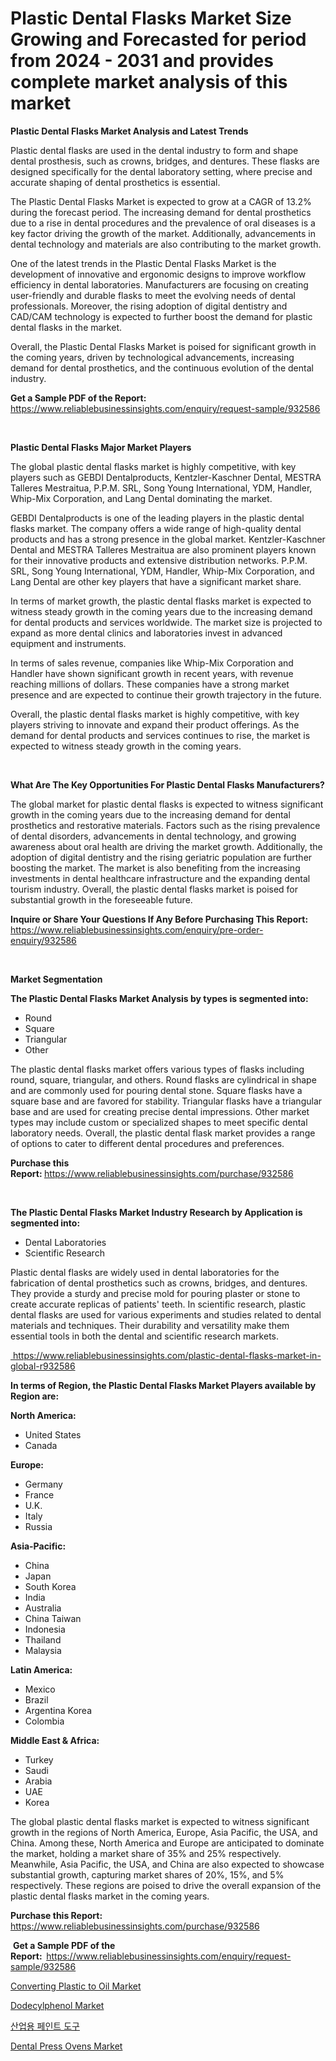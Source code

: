 <p><h1>Plastic Dental Flasks Market Size Growing and Forecasted for period from 2024 - 2031 and provides complete market analysis of this market</h1></p><p><strong>Plastic Dental Flasks Market Analysis and Latest Trends</strong></p>
<p><p>Plastic dental flasks are used in the dental industry to form and shape dental prosthesis, such as crowns, bridges, and dentures. These flasks are designed specifically for the dental laboratory setting, where precise and accurate shaping of dental prosthetics is essential.</p><p>The Plastic Dental Flasks Market is expected to grow at a CAGR of 13.2% during the forecast period. The increasing demand for dental prosthetics due to a rise in dental procedures and the prevalence of oral diseases is a key factor driving the growth of the market. Additionally, advancements in dental technology and materials are also contributing to the market growth.</p><p>One of the latest trends in the Plastic Dental Flasks Market is the development of innovative and ergonomic designs to improve workflow efficiency in dental laboratories. Manufacturers are focusing on creating user-friendly and durable flasks to meet the evolving needs of dental professionals. Moreover, the rising adoption of digital dentistry and CAD/CAM technology is expected to further boost the demand for plastic dental flasks in the market.</p><p>Overall, the Plastic Dental Flasks Market is poised for significant growth in the coming years, driven by technological advancements, increasing demand for dental prosthetics, and the continuous evolution of the dental industry.</p></p>
<p><strong>Get a Sample PDF of the Report:&nbsp;</strong> <a href="https://www.reliablebusinessinsights.com/enquiry/request-sample/932586">https://www.reliablebusinessinsights.com/enquiry/request-sample/932586</a></p>
<p>&nbsp;</p>
<p><strong>Plastic Dental Flasks Major Market Players</strong></p>
<p><p>The global plastic dental flasks market is highly competitive, with key players such as GEBDI Dentalproducts, Kentzler-Kaschner Dental, MESTRA Talleres Mestraitua, P.P.M. SRL, Song Young International, YDM, Handler, Whip-Mix Corporation, and Lang Dental dominating the market.</p><p>GEBDI Dentalproducts is one of the leading players in the plastic dental flasks market. The company offers a wide range of high-quality dental products and has a strong presence in the global market. Kentzler-Kaschner Dental and MESTRA Talleres Mestraitua are also prominent players known for their innovative products and extensive distribution networks. P.P.M. SRL, Song Young International, YDM, Handler, Whip-Mix Corporation, and Lang Dental are other key players that have a significant market share.</p><p>In terms of market growth, the plastic dental flasks market is expected to witness steady growth in the coming years due to the increasing demand for dental products and services worldwide. The market size is projected to expand as more dental clinics and laboratories invest in advanced equipment and instruments.</p><p>In terms of sales revenue, companies like Whip-Mix Corporation and Handler have shown significant growth in recent years, with revenue reaching millions of dollars. These companies have a strong market presence and are expected to continue their growth trajectory in the future.</p><p>Overall, the plastic dental flasks market is highly competitive, with key players striving to innovate and expand their product offerings. As the demand for dental products and services continues to rise, the market is expected to witness steady growth in the coming years.</p></p>
<p>&nbsp;</p>
<p><strong>What Are The Key Opportunities For Plastic Dental Flasks Manufacturers?</strong></p>
<p><p>The global market for plastic dental flasks is expected to witness significant growth in the coming years due to the increasing demand for dental prosthetics and restorative materials. Factors such as the rising prevalence of dental disorders, advancements in dental technology, and growing awareness about oral health are driving the market growth. Additionally, the adoption of digital dentistry and the rising geriatric population are further boosting the market. The market is also benefiting from the increasing investments in dental healthcare infrastructure and the expanding dental tourism industry. Overall, the plastic dental flasks market is poised for substantial growth in the foreseeable future.</p></p>
<p><strong>Inquire or Share Your Questions If Any Before Purchasing This Report:</strong> <a href="https://www.reliablebusinessinsights.com/enquiry/pre-order-enquiry/932586">https://www.reliablebusinessinsights.com/enquiry/pre-order-enquiry/932586</a></p>
<p>&nbsp;</p>
<p><strong>Market Segmentation</strong></p>
<p><strong>The Plastic Dental Flasks Market Analysis by types is segmented into:</strong></p>
<p><ul><li>Round</li><li>Square</li><li>Triangular</li><li>Other</li></ul></p>
<p><p>The plastic dental flasks market offers various types of flasks including round, square, triangular, and others. Round flasks are cylindrical in shape and are commonly used for pouring dental stone. Square flasks have a square base and are favored for stability. Triangular flasks have a triangular base and are used for creating precise dental impressions. Other market types may include custom or specialized shapes to meet specific dental laboratory needs. Overall, the plastic dental flask market provides a range of options to cater to different dental procedures and preferences.</p></p>
<p><strong>Purchase this Report:&nbsp;</strong><a href="https://www.reliablebusinessinsights.com/purchase/932586">https://www.reliablebusinessinsights.com/purchase/932586</a></p>
<p>&nbsp;</p>
<p><strong>The Plastic Dental Flasks Market Industry Research by Application is segmented into:</strong></p>
<p><ul><li>Dental Laboratories</li><li>Scientific Research</li></ul></p>
<p><p>Plastic dental flasks are widely used in dental laboratories for the fabrication of dental prosthetics such as crowns, bridges, and dentures. They provide a sturdy and precise mold for pouring plaster or stone to create accurate replicas of patients' teeth. In scientific research, plastic dental flasks are used for various experiments and studies related to dental materials and techniques. Their durability and versatility make them essential tools in both the dental and scientific research markets.</p></p>
<p><a href="https://www.reliablebusinessinsights.com/plastic-dental-flasks-market-in-global-r932586">&nbsp;https://www.reliablebusinessinsights.com/plastic-dental-flasks-market-in-global-r932586</a></p>
<p><strong>In terms of Region, the Plastic Dental Flasks Market Players available by Region are:</strong></p>
<p>
    <p> <strong> North America: </strong>
        <ul>
            <li>United States</li>
            <li>Canada</li>
        </ul>
        </p> 
    <p> <strong> Europe: </strong>
        <ul>
            <li>Germany</li>
            <li>France</li>
            <li>U.K.</li>
            <li>Italy</li>
            <li>Russia</li>
        </ul>
        </p> 
    <p> <strong> Asia-Pacific: </strong>
        <ul>
            <li>China</li>
            <li>Japan</li>
            <li>South Korea</li>
            <li>India</li>
            <li>Australia</li>
            <li>China Taiwan</li>
            <li>Indonesia</li>
            <li>Thailand</li>
            <li>Malaysia</li>
        </ul>
        </p> 
    <p> <strong> Latin America: </strong>
        <ul>
            <li>Mexico</li>
            <li>Brazil</li>
            <li>Argentina Korea</li>
            <li>Colombia</li>
        </ul>
        </p> 
    <p> <strong> Middle East & Africa: </strong>
        <ul>
            <li>Turkey</li>
            <li>Saudi</li>
            <li>Arabia</li>
            <li>UAE</li>
            <li>Korea</li>
        </ul>
    </p>
    </p>
<p><p>The global plastic dental flasks market is expected to witness significant growth in the regions of North America, Europe, Asia Pacific, the USA, and China. Among these, North America and Europe are anticipated to dominate the market, holding a market share of 35% and 25% respectively. Meanwhile, Asia Pacific, the USA, and China are also expected to showcase substantial growth, capturing market shares of 20%, 15%, and 5% respectively. These regions are poised to drive the overall expansion of the plastic dental flasks market in the coming years.</p></p>
<p><strong>Purchase this Report: </strong><a href="https://www.reliablebusinessinsights.com/purchase/932586">https://www.reliablebusinessinsights.com/purchase/932586</a></p>
<p>&nbsp;<strong>Get a Sample PDF of the Report:&nbsp;&nbsp;</strong><a href="https://www.reliablebusinessinsights.com/enquiry/request-sample/932586">https://www.reliablebusinessinsights.com/enquiry/request-sample/932586</a></p>
<p><strong></strong></p>
<p><p><a href="https://www.linkedin.com/pulse/decoding-converting-plastic-oil-market-metrics-share-trends-lcnee?trackingId=b5Ux51AVb3XSVSou1KWZ9w%3D%3D">Converting Plastic to Oil Market</a></p><p><a href="https://www.linkedin.com/pulse/decoding-dodecylphenol-market-metrics-share-trends-growth-29y3e?trackingId=8Cf5a66PxE75VKYGFYLqEw%3D%3D">Dodecylphenol Market</a></p><p><a href="https://github.com/hxzi07639916/Market-Research-Report-List-2/blob/main/254978777332.md">산업용 페인트 도구</a></p><p><a href="https://github.com/mabutironaldo/Market-Research-Report-List-4/blob/main/dental-press-ovens-market.md">Dental Press Ovens Market</a></p></p>
